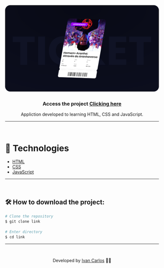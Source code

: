 <h1 align="center">
    <img src="/assets/img/Cover.svg">
</h1>

<h3 align="center">Access the project <a href="https://repsonsive-website-playstation.netlify.app/" target="_blank">Clicking here</a></h3>

<p align="center">Appliction developed to learning HTML, CSS and JavaScript.

---

</br>

# 🚀 Technologies

- [HTML](https://www.w3schools.com/html/)
- [CSS](https://www.w3schools.com/css/)
- [JavaScript](https://developer.mozilla.org/en-US/docs/Web/JavaScript)

---

<br/>

## 🛠 How to download the project:

```bash
# Clone the repository
$ git clone link

# Enter directory
$ cd link
```

---

<br/>

<p align="center"> Developed by <a href="https://www.linkedin.com/in/ivancarlosx/">Ivan Carlos</a> ✌🏼</p>